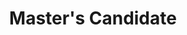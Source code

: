 ---
active: false
kerberos: gafiore
name: Gaston Fiore
position: Master
title: Master's Candidate
---